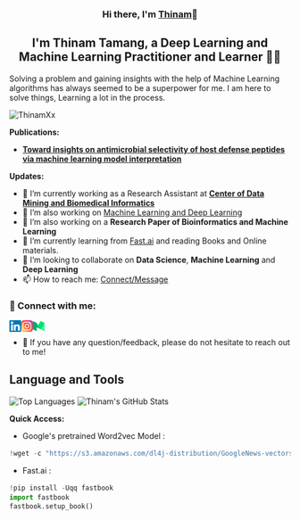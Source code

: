 <!-- ### Hey there, I'm __Thinam__! 👋 :computer: -->

<h3 align="center">
  Hi there, I'm <a href="https://www.linkedin.com/in/thinam-tamang/" target="_blank" rel="noreferrer">Thinam</a>👋
</h3>

<h2 align="center">
  I'm Thinam Tamang, a Deep Learning and Machine Learning Practitioner and Learner 🧑‍💻
</h2>

Solving a problem and gaining insights with the help of Machine Learning algorithms has always seemed to be a superpower for me. I am here to solve things, Learning a lot in the process.

<!-- I'm **Thinam Tamang**, a **Deep Learning** and **Machine Learning** **Practitioner** and **Learner**. I'm here to solve things, Learning a lot in the Process. -->

<p align="left"> <img src="https://komarev.com/ghpvc/?username=ThinamXx" alt="ThinamXx" /> </p>

**Publications:**  
- [**Toward insights on antimicrobial selectivity of host defense peptides via machine learning model interpretation**](https://doi.org/10.1016/j.ygeno.2021.08.023)  

**Updates:**
- 🔭 I’m currently working as a Research Assistant at [**Center of Data Mining and Biomedical Informatics**](https://mt.mahidol.ac.th/en/departments/center-of-data-mining-and-biomedical-informatics-2/)
- 🔭 I’m also working on [Machine Learning and Deep Learning](https://github.com/ThinamXx/MachineLearning_DeepLearning.git)
- 🔭 I’m also working on a **Research Paper of Bioinformatics and Machine Learning**
- 🌱 I’m currently learning from [Fast.ai](https://course.fast.ai/#) and reading Books and Online materials.
- 👯 I’m looking to collaborate on **Data Science**, **Machine Learning** and **Deep Learning**
- 📫 How to reach me: [Connect/Message](https://www.linkedin.com/in/thinam-tamang-3b12831a2/)

### 🤝 Connect with me:

<a href="https://www.linkedin.com/in/thinam-tamang/"><img align="left" src="https://raw.githubusercontent.com/ThinamXx/ThinamXx/main/images/linkedin.svg" alt="Thinam | LinkedIn" width="21px"/></a>
<a href="https://www.instagram.com/thinamcodes__/"><img align="left" src="https://raw.githubusercontent.com/ThinamXx/ThinamXx/main/images/instagram.svg" alt="Thinam Tamang | Instagram" width="21px"/></a>
<a href="https://thinamxx.github.io/thinam.ai/"><img align="left" src="https://raw.githubusercontent.com/ThinamXx/ThinamXx/main/images/medium.svg" alt="Thinam Tamang | Medium" width="21px"/></a>
</br>
- 💬 If you have any question/feedback, please do not hesitate to reach out to me!



<!-- ### Find me around:
- [LinkedIn](https://www.linkedin.com/in/thinam-tamang-3b12831a2/) :earth_asia:
- [Mail](https://www.linkedin.com/in/thinam-tamang-3b12831a2/) :email: -->

## **Language and Tools**

![Top Languages](https://github-readme-stats.vercel.app/api/top-langs/?username=ThinamXx&theme=radical)
![Thinam's GitHub Stats](https://github-readme-stats.vercel.app/api?username=ThinamXx&hide=prs,issues,contribs?username=ThinamXx&count_private=true?username=ThinamXx&show_icons=true&theme=radical)

**Quick Access:**
- Google's pretrained Word2vec Model :

```javascript
!wget -c "https://s3.amazonaws.com/dl4j-distribution/GoogleNews-vectors-negative300.bin.gz"
```

- Fast.ai : 

```python
!pip install -Uqq fastbook
import fastbook
fastbook.setup_book()
```

<!--
**ThinamXx/ThinamXx** is a ✨ _special_ ✨ repository because its `README.md` (this file) appears on your GitHub profile.

Here are some ideas to get you started:
- 🔭 I’m currently working as a Developer Internship at [**Information and Language Processing Research Lab**](https://ilprl.ku.edu.np/)
- 🔭 I’m currently working on ...
- 🌱 I’m currently learning ...
- 👯 I’m looking to collaborate on ...
- 🤔 I’m looking for help with ...
- 💬 Ask me about ...
- 📫 How to reach me: ...
- 😄 Pronouns: ...
- ⚡ Fun fact: ...
-->

